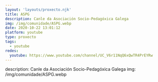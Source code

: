 ```yaml
---
layout: 'layouts/proxecto.njk'
title: ASPG
description: Canle da Asociación Socio-Pedagóxica Galega
img: /img/comunidade/ASPG.webp
date: 2020-10-22 13:01:12
platform: youtube
type: proxecto
tags:
  - youtube
redes:
  youtube: https://www.youtube.com/channel/UC_V6r11NqQ6xQwTR4PrEYRw
---
```

description: Canle da Asociación Socio-Pedagóxica Galega
img: /img/comunidade/ASPG.webp
